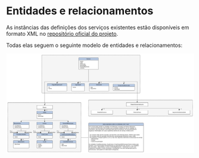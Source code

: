 # Entidades e relacionamentos

As instâncias das definições dos serviços existentes estão disponíveis em formato XML no [repositório oficial do projeto][REPO]. 

Todas elas seguem o seguinte modelo de entidades e relacionamentos: 

[![Diagrama de entidade relacionamento](images/mer/servico.png)](images/mer/servico.png)

[CARTAS]: https://github.com/servicosgovbr/cartas-de-servico/tree/master/cartas-servico/v3
[REPO]: https://github.com/servicosgovbr/cartas-de-servico
[DOCS]: http://servicosgovbr.github.io/
